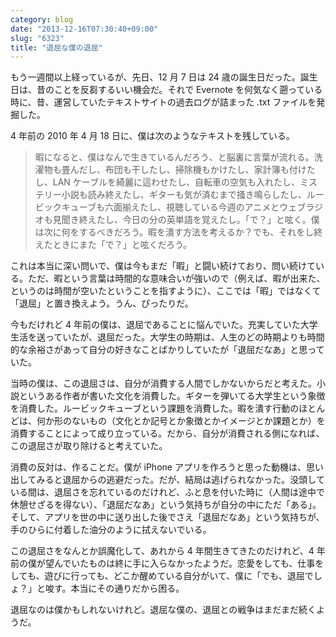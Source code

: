 ```yaml
---
category: blog
date: "2013-12-16T07:30:40+09:00"
slug: "6323"
title: "退屈な僕の退屈"
---
```


もう一週間以上経っているが、先日、12 月 7 日は 24 歳の誕生日だった。誕生日は、昔のことを反芻するいい機会だ。それで Evernote を何気なく遡っている時に、昔、運営していたテキストサイトの過去ログが詰まった .txt ファイルを発掘した。

4 年前の 2010 年 4 月 18 日に、僕は次のようなテキストを残している。

> 暇になると、僕はなんで生きているんだろう、と脳裏に言葉が流れる。洗濯物も畳んだし、布団も干したし、掃除機もかけたし、家計簿も付けたし、LAN ケーブルを綺麗に這わせたし、自転車の空気も入れたし、ミステリー小説も読み終えたし、ギターも気が済むまで掻き鳴らしたし、ルービックキューブも六面揃えたし、視聴している今週のアニメとウェブラジオも見聞き終えたし、今日の分の英単語を覚えたし。「で？」と呟く。僕は次に何をするべきだろう。暇を潰す方法を考えるか？でも、それをし終えたときにまた「で？」と呟くだろう。

これは本当に深い問いで、僕は今もまだ「暇」と闘い続けており、問い続けている。ただ、暇という言葉は時間的な意味合いが強いので（例えば、暇が出来た、というのは時間が空いたということを指すように）、ここでは「暇」ではなくて「退屈」と置き換えよう。うん、ぴったりだ。

今もだけれど 4 年前の僕は、退屈であることに悩んでいた。充実していた大学生活を送っていたが、退屈だった。大学生の時期は、人生のどの時期よりも時間的な余裕さがあって自分の好きなことばかりしていたが「退屈だなあ」と思っていた。

当時の僕は、この退屈さは、自分が消費する人間でしかないからだと考えた。小説というある作者が書いた文化を消費した。ギターを弾いてる大学生という象徴を消費した。ルービックキューブという課題を消費した。暇を潰す行動のほとんどは、何か形のないもの（文化とか記号とか象徴とかイメージとか課題とか）を消費することによって成り立っている。だから、自分が消費される側になれば、この退屈さが取り除けると考えていた。

消費の反対は、作ることだ。僕が iPhone アプリを作ろうと思った動機は、思い出してみると退屈からの逃避だった。だが、結局は逃げられなかった。没頭している間は、退屈さを忘れているのだけれど、ふと息を付いた時に（人間は途中で休憩せざるを得ない）、「退屈だなあ」という気持ちが自分の中にただ「ある」。そして、アプリを世の中に送り出した後でさえ「退屈だなあ」という気持ちが、手のひらに付着した油分のように拭えないでいる。

この退屈さをなんとか誤魔化して、あれから 4 年間生きてきたのだけれど、4 年前の僕が望んでいたものは終に手に入らなかったようだ。恋愛をしても、仕事をしても、遊びに行っても、どこか醒めている自分がいて、僕に「でも、退屈でしょ？」と唆す。本当にその通りだから困る。

退屈なのは僕かもしれないけれど。退屈な僕の、退屈との戦争はまだまだ続くようだ。
